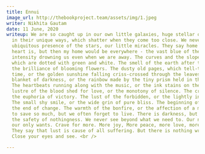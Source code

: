 ```yaml
---
title: Ennui
image_url: http://thebookproject.team/assets/img/1.jpeg
writer: Nikhita Gautam
date: 11 June, 2020
writeup: We are so caught up in our own little galaxies, huge stellar objects, revolving
  in their unique ways, which shatter when they come too close. We never notice the
  ubiquitous presence of the stars, our little miracles. They say home is where the
  heart is, but then my home would be everywhere - the vast blue of the seas, its
  intensity drowning us even when we are away. The curves and the slopes of the mountains,
  which are dotted with green and white. The smell of the earth after the rain, or
  the brilliance of blooming flowers. The dusty old pages, which tell-tales of a long-lost
  time, or the golden sunshine falling criss-crossed through the leaves. The warm
  blanket of darkness, or the rainbow made by the tiny prism held in the child's hand.
  The heartbeats running along with the music, or the ink stains on the pages. The
  lustre of the blood shed for love, or the monotony of silence. The cries of war,
  the euphoria of victory. The lust of the forbidden, or the lightly intense banter.
  The small shy smile, or the wide grin of pure bliss. The beginning of the end, or
  the end of change. The warmth of the bonfire, or the affection of a mother. We try
  to save so much, but we often forget to live. There is darkness, but we never see
  the safety of nothingness. We never see beyond what we need to. Our needs have become
  our only wants. Crave for more. More joy, More peace, more love, more acceptance.
  They say that lust is cause of all suffering. But there is nothing wrong with hope.
  Close your eyes and see. <br />

---
```

